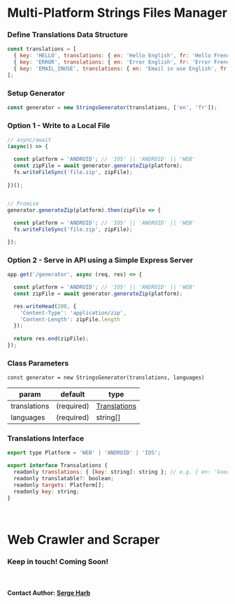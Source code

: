 # Multi-Platform Strings Files Manager

### Define Translations Data Structure
```js
const translations = [
  { key: 'HELLO', translations: { en: 'Hello English', fr: 'Hello French' }, targets: ['ANDROID', 'IOS', 'WEB'] },
  { key: 'ERROR', translations: { en: 'Error English', fr: 'Error French' }, targets: ['ANDROID', 'IOS', 'WEB'] },
  { key: 'EMAIL_INUSE', translations: { en: 'Email in use English', fr: 'Email in use French' }, targets: ['ANDROID', 'IOS'] },
];
```

### Setup Generator
```js
const generator = new StringsGenerator(translations, ['en', 'fr']);
```

### Option 1 - Write to a Local File
```js
// async/await
(async() => {

  const platform = 'ANDROID'; // 'IOS' || 'ANDROID' || 'WEB'
  const zipFile = await generator.generateZip(platform);
  fs.writeFileSync('file.zip', zipFile);
  
})();


// Promise
generator.generateZip(platform).then(zipFile => {

  const platform = 'ANDROID'; // 'IOS' || 'ANDROID' || 'WEB'
  fs.writeFileSync('file.zip', zipFile);

});
```

### Option 2 - Serve in API using a Simple Express Server
```js
app.get('/generator', async (req, res) => {

  const platform = 'ANDROID'; // 'IOS' || 'ANDROID' || 'WEB'
  const zipFile = await generator.generateZip(platform);

  res.writeHead(200, {
    'Content-Type': 'application/zip',
    'Content-Length': zipFile.length
  });
  
  return res.end(zipFile);
});
```

### Class Parameters

``const generator = new StringsGenerator(translations, languages)``

|param|default|type
|---|---|---|
|translations|(required)|[Translations](#translations-interface)|
|languages|(required)|string[]|

### Translations Interface

```js
export type Platform = 'WEB' | 'ANDROID' | 'IOS';

export interface Transalations {
  readonly translations: { [key: string]: string }; // e.g. { en: 'Good Morning', fr: 'Bonjour' }
  readonly translatable?: boolean;
  readonly targets: Platform[];
  readonly key: string;
}
```

<br>

# Web Crawler and Scraper

### Keep in touch! Coming Soon!

<br>

#### Contact Author: [Serge Harb](mailto:me@sergeharb.com)